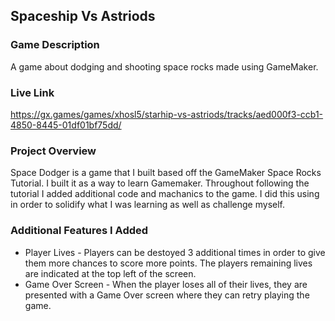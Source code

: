 

## Spaceship Vs Astriods

### Game Description
A game about dodging and shooting space rocks made using GameMaker.

### Live Link
https://gx.games/games/xhosl5/starhip-vs-astriods/tracks/aed000f3-ccb1-4850-8445-01df01bf75dd/

### Project Overview
Space Dodger is a game that I built based off the GameMaker Space Rocks Tutorial. I built it as a way to learn Gamemaker. Throughout following the tutorial I added additional code and machanics to the game. I did this using in order to solidify what I was learning as well as challenge myself. 

### Additional Features I Added
- Player Lives - Players can be destoyed 3 additional times in order to give them more chances to score more points. The players remaining lives are indicated at the top left of the screen.
- Game Over Screen - When the player loses all of their lives, they are presented with a Game Over screen where they can retry playing the game. 
